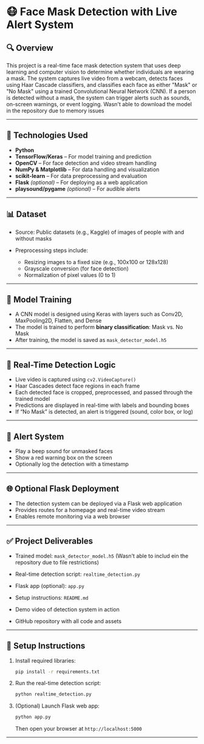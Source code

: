 

# 😷 Face Mask Detection with Live Alert System

## 🔍 Overview

This project is a real-time face mask detection system that uses deep learning and computer vision to determine whether individuals are wearing a mask. The system captures live video from a webcam, detects faces using Haar Cascade classifiers, and classifies each face as either "Mask" or "No Mask" using a trained Convolutional Neural Network (CNN). If a person is detected without a mask, the system can trigger alerts such as sounds, on-screen warnings, or event logging. Wasn't able to download the model in the repository due to memory issues

---

## 🧰 Technologies Used

* **Python**
* **TensorFlow/Keras** – For model training and prediction
* **OpenCV** – For face detection and video stream handling
* **NumPy & Matplotlib** – For data handling and visualization
* **scikit-learn** – For data preprocessing and evaluation
* **Flask** *(optional)* – For deploying as a web application
* **playsound/pygame** *(optional)* – For audible alerts

---

## 📊 Dataset

* Source: Public datasets (e.g., Kaggle) of images of people with and without masks
* Preprocessing steps include:

  * Resizing images to a fixed size (e.g., 100x100 or 128x128)
  * Grayscale conversion (for face detection)
  * Normalization of pixel values (0 to 1)

---

## 🧠 Model Training

* A CNN model is designed using Keras with layers such as Conv2D, MaxPooling2D, Flatten, and Dense
* The model is trained to perform **binary classification**: Mask vs. No Mask
* After training, the model is saved as `mask_detector_model.h5`

---

## 📸 Real-Time Detection Logic

* Live video is captured using `cv2.VideoCapture()`
* Haar Cascades detect face regions in each frame
* Each detected face is cropped, preprocessed, and passed through the trained model
* Predictions are displayed in real-time with labels and bounding boxes
* If “No Mask” is detected, an alert is triggered (sound, color box, or log)

---

## 🔔 Alert System

* Play a beep sound for unmasked faces
* Show a red warning box on the screen
* Optionally log the detection with a timestamp

---

## 🌐 Optional Flask Deployment

* The detection system can be deployed via a Flask web application
* Provides routes for a homepage and real-time video stream
* Enables remote monitoring via a web browser

---

## ✅ Project Deliverables

* Trained model: `mask_detector_model.h5` (Wasn't able to includ ein the repository due to file restrictions)
 
* Real-time detection script: `realtime_detection.py`
* Flask app (optional): `app.py`
* Setup instructions: `README.md`
* Demo video of detection system in action
* GitHub repository with all code and assets

---

## 📌 Setup Instructions

1. Install required libraries:

   ```bash
   pip install -r requirements.txt
   ```
2. Run the real-time detection script:

   ```bash
   python realtime_detection.py
   ```
3. (Optional) Launch Flask web app:

   ```bash
   python app.py
   ```

   Then open your browser at `http://localhost:5000`

---
